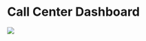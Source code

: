 # Call Center Dashboard
![](https://github.com/Qehh/Power_BI_Report/blob/main/Call%20Center%20Dashboard/Dash_screen.png)
